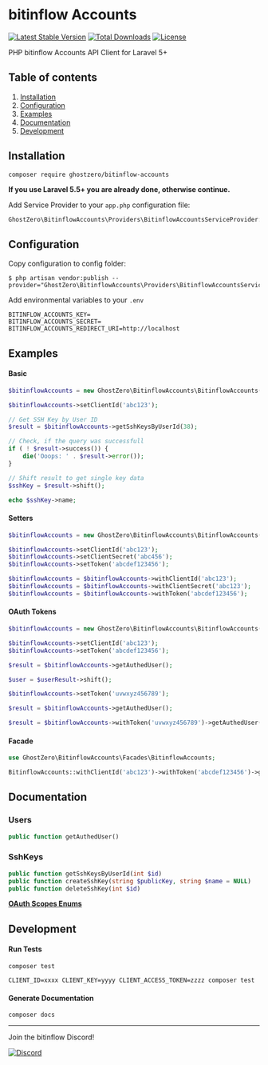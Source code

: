 # bitinflow Accounts

[![Latest Stable Version](https://img.shields.io/packagist/v/ghostzero/bitinflow-accounts.svg?style=flat-square)](https://packagist.org/packages/ghostzero/bitinflow-accounts)
[![Total Downloads](https://img.shields.io/packagist/dt/ghostzero/bitinflow-accounts.svg?style=flat-square)](https://packagist.org/packages/ghostzero/bitinflow-accounts)
[![License](https://img.shields.io/packagist/l/ghostzero/bitinflow-accounts.svg?style=flat-square)](https://packagist.org/packages/ghostzero/bitinflow-accounts)

PHP bitinflow Accounts API Client for Laravel 5+

## Table of contents

1. [Installation](#installation)
2. [Configuration](#configuration)
3. [Examples](#examples)
4. [Documentation](#documentation)
6. [Development](#Development)

## Installation

```
composer require ghostzero/bitinflow-accounts
```

**If you use Laravel 5.5+ you are already done, otherwise continue.**

Add Service Provider to your `app.php` configuration file:

```php
GhostZero\BitinflowAccounts\Providers\BitinflowAccountsServiceProvider::class,
```

## Configuration

Copy configuration to config folder:

```
$ php artisan vendor:publish --provider="GhostZero\BitinflowAccounts\Providers\BitinflowAccountsServiceProvider"
```

Add environmental variables to your `.env`

```
BITINFLOW_ACCOUNTS_KEY=
BITINFLOW_ACCOUNTS_SECRET=
BITINFLOW_ACCOUNTS_REDIRECT_URI=http://localhost
```

## Examples

#### Basic

```php
$bitinflowAccounts = new GhostZero\BitinflowAccounts\BitinflowAccounts();

$bitinflowAccounts->setClientId('abc123');

// Get SSH Key by User ID
$result = $bitinflowAccounts->getSshKeysByUserId(38);

// Check, if the query was successfull
if ( ! $result->success()) {
    die('Ooops: ' . $result->error());
}

// Shift result to get single key data
$sshKey = $result->shift();

echo $sshKey->name;
```

#### Setters

```php
$bitinflowAccounts = new GhostZero\BitinflowAccounts\BitinflowAccounts();

$bitinflowAccounts->setClientId('abc123');
$bitinflowAccounts->setClientSecret('abc456');
$bitinflowAccounts->setToken('abcdef123456');

$bitinflowAccounts = $bitinflowAccounts->withClientId('abc123');
$bitinflowAccounts = $bitinflowAccounts->withClientSecret('abc123');
$bitinflowAccounts = $bitinflowAccounts->withToken('abcdef123456');
```

#### OAuth Tokens

```php
$bitinflowAccounts = new GhostZero\BitinflowAccounts\BitinflowAccounts();

$bitinflowAccounts->setClientId('abc123');
$bitinflowAccounts->setToken('abcdef123456');

$result = $bitinflowAccounts->getAuthedUser();

$user = $userResult->shift();
```

```php
$bitinflowAccounts->setToken('uvwxyz456789');

$result = $bitinflowAccounts->getAuthedUser();
```

```php
$result = $bitinflowAccounts->withToken('uvwxyz456789')->getAuthedUser();
```

#### Facade

```php
use GhostZero\BitinflowAccounts\Facades\BitinflowAccounts;

BitinflowAccounts::withClientId('abc123')->withToken('abcdef123456')->getAuthedUser();
```

## Documentation

### Users

```php
public function getAuthedUser()
```

### SshKeys

```php
public function getSshKeysByUserId(int $id)
public function createSshKey(string $publicKey, string $name = NULL)
public function deleteSshKey(int $id)
```

[**OAuth Scopes Enums**](https://git.preuss.io/ghostzero/bitinflow-accounts/blob/master/src/Enums/Scope.php)

## Development

#### Run Tests

```shell
composer test
```

```shell
CLIENT_ID=xxxx CLIENT_KEY=yyyy CLIENT_ACCESS_TOKEN=zzzz composer test
```

#### Generate Documentation

```shell
composer docs
```

---

Join the bitinflow Discord!

[![Discord](https://discordapp.com/api/guilds/373468864098336768/embed.png?style=banner2)](https://discord.gg/2ZrCe2h)